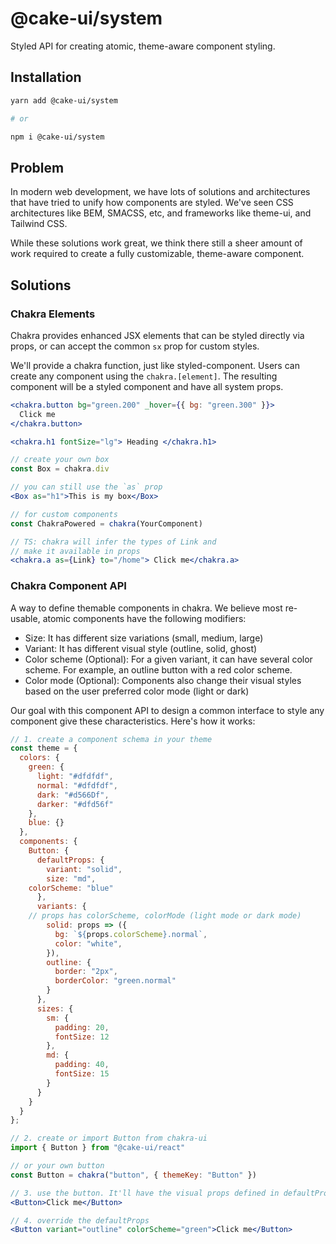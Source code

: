 # @cake-ui/system

Styled API for creating atomic, theme-aware component styling.

## Installation

```sh
yarn add @cake-ui/system

# or

npm i @cake-ui/system
```

## Problem

In modern web development, we have lots of solutions and architectures that have
tried to unify how components are styled. We've seen CSS architectures like BEM,
SMACSS, etc, and frameworks like theme-ui, and Tailwind CSS.

While these solutions work great, we think there still a sheer amount of work
required to create a fully customizable, theme-aware component.

## Solutions

### Chakra Elements

Chakra provides enhanced JSX elements that can be styled directly via props, or
can accept the common `sx` prop for custom styles.

We'll provide a chakra function, just like styled-component. Users can create
any component using the `chakra.[element]`. The resulting component will be a
styled component and have all system props.

```jsx
<chakra.button bg="green.200" _hover={{ bg: "green.300" }}>
  Click me
</chakra.button>

<chakra.h1 fontSize="lg"> Heading </chakra.h1>

// create your own box
const Box = chakra.div

// you can still use the `as` prop
<Box as="h1">This is my box</Box>

// for custom components
const ChakraPowered = chakra(YourComponent)

// TS: chakra will infer the types of Link and
// make it available in props
<chakra.a as={Link} to="/home"> Click me</chakra.a>
```

### Chakra Component API

A way to define themable components in chakra. We believe most re-usable, atomic
components have the following modifiers:

- Size: It has different size variations (small, medium, large)
- Variant: It has different visual style (outline, solid, ghost)
- Color scheme (Optional): For a given variant, it can have several color
  scheme. For example, an outline button with a red color scheme.
- Color mode (Optional): Components also change their visual styles based on the
  user preferred color mode (light or dark)

Our goal with this component API to design a common interface to style any
component give these characteristics. Here's how it works:

```jsx
// 1. create a component schema in your theme
const theme = {
  colors: {
    green: {
      light: "#dfdfdf",
      normal: "#dfdfdf",
      dark: "#d566Df",
      darker: "#dfd56f"
    },
    blue: {}
  },
  components: {
    Button: {
      defaultProps: {
        variant: "solid",
        size: "md",
	colorScheme: "blue"
      },
      variants: {
	// props has colorScheme, colorMode (light mode or dark mode)
        solid: props => ({
          bg: `${props.colorScheme}.normal`,
          color: "white",
        }),
        outline: {
          border: "2px",
          borderColor: "green.normal"
        }
      },
      sizes: {
        sm: {
          padding: 20,
          fontSize: 12
        },
        md: {
          padding: 40,
          fontSize: 15
        }
      }
    }
  }
};

// 2. create or import Button from chakra-ui
import { Button } from "@cake-ui/react"

// or your own button
const Button = chakra("button", { themeKey: "Button" })

// 3. use the button. It'll have the visual props defined in defaultProps
<Button>Click me</Button>

// 4. override the defaultProps
<Button variant="outline" colorScheme="green">Click me</Button>
```
